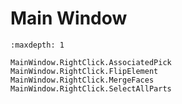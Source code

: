 # Main Window

```{toctree}
:maxdepth: 1

MainWindow.RightClick.AssociatedPick
MainWindow.RightClick.FlipElement
MainWindow.RightClick.MergeFaces
MainWindow.RightClick.SelectAllParts
```
